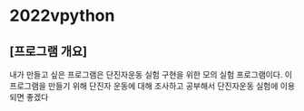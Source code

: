 # 2022vpython
## [프로그램 개요]
내가 만들고 싶은 프로그램은 단진자운동 실험 구현을 위한 모의 실험 프로그램이다. 이 프로그램을 만들기 위해 단진자 운동에 대해 조사하고 공부해서 단진자운동 실험에 이용되면 좋겠다
